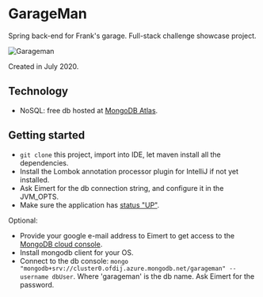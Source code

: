 # GarageMan

Spring back-end for Frank's garage. Full-stack challenge showcase project.

![Garageman](https://pbs.twimg.com/profile_images/748552032022323200/hEhnq_sU_400x400.jpg)

Created in July 2020.

## Technology
- NoSQL: free db hosted at [MongoDB Atlas](https://cloud.mongodb.com).



## Getting started
- `git clone` this project, import into IDE, let maven install all the dependencies.
- Install the Lombok annotation processor plugin for IntelliJ if not yet installed.
- Ask Eimert for the db connection string, and configure it in the JVM_OPTS.
- Make sure the application has [status "UP"](http://localhost:8080/actuator/health).

Optional:
- Provide your google e-mail address to Eimert to get access to the [MongoDB cloud console](https://cloud.mongodb.com).
- Install mongodb client for your OS.
- Connect to the db console: `mongo "mongodb+srv://cluster0.ofdij.azure.mongodb.net/garageman" --username dbUser`.
Where 'garageman' is the db name. Ask Eimert for the password.